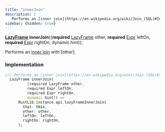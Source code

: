 ```yaml
---
title: "innerJoin"
description: |
   Performs an [inner join](https://en.wikipedia.org/wiki/Join_(SQL)#Inner_join_and_NULL_values) with [other].
sidebar: {hidden: true}
---
```

<span class="dart-code"><strong>[LazyFrame] innerJoin</strong>({<span class="nobr"><strong>required</strong> [LazyFrame] other</span>, <span class="nobr"><strong>required</strong> [Expr] leftOn</span>, <span class="nobr"><strong>required</strong> [Expr] rightOn</span>, <span class="nobr">dynamic <i>hint</i></span>});</span>

 Performs an [inner join](https://en.wikipedia.org/wiki/Join_(SQL)#Inner_join_and_NULL_values) with [other].
### Implementation
```dart
/// Performs an [inner join](https://en.wikipedia.org/wiki/Join_(SQL)#Inner_join_and_NULL_values) with [other].
  LazyFrame innerJoin(
          {required LazyFrame other,
          required Expr leftOn,
          required Expr rightOn,
          dynamic hint}) =>
      RustLib.instance.api.lazyFrameInnerJoin(
        that: this,
        other: other,
        leftOn: leftOn,
        rightOn: rightOn,
      );
```

[LazyFrame]: /reference/classes/lazyframe
[Expr]: /reference/classes/expr
[dynamic]: #